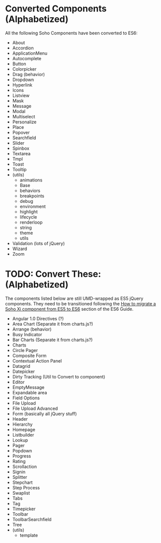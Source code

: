 # Converted Components (Alphabetized)

All the following Soho Components have been converted to ES6:

* About
* Accordion
* ApplicationMenu
* Autocomplete
* Button
* Colorpicker
* Drag (behavior)
* Dropdown
* Hyperlink
* Icons
* Listview
* Mask
* Message
* Modal
* Multiselect
* Personalize
* Place
* Popover
* Searchfield
* Slider
* Spinbox
* Textarea
* Tmpl
* Toast
* Tooltip
* (utils)
  - animations
  - Base
  - behaviors
  - breakpoints
  - debug
  - environment
  - highlight
  - lifecycle
  - renderloop
  - string
  - theme
  - utils
* Validation (lots of jQuery)
* Wizard
* Zoom

# TODO: Convert These: (Alphabetized)

The components listed below are still UMD-wrapped as ES5 jQuery components.  They need to be transitioned following the [How to migrate a Soho Xi component from ES5 to ES6](./ES5-TO-ES6.md) section of the ES6 Guide.

* Angular 1.0 Directives (?)
* Area Chart (Separate it from charts.js?)
* Arrange (behavior)
* Busy Indicator
* Bar Charts (Separate it from charts.js?)
* Charts
* Circle Pager
* Composite Form
* Contextual Action Panel
* Datagrid
* Datepicker
* Dirty Tracking (Util to Convert to component)
* Editor
* EmptyMessage
* Expandable area
* Field Options
* File Upload
* File Upload Advanced
* Form (basically all jQuery stuff)
* Header
* Hierarchy
* Homepage
* Listbuilder
* Lookup
* Pager
* Popdown
* Progress
* Rating
* Scrollaction
* Signin
* Splitter
* Stepchart
* Step Process
* Swaplist
* Tabs
* Tag
* Timepicker
* Toolbar
* ToolbarSearchfield
* Tree
* (utils)
  - template
